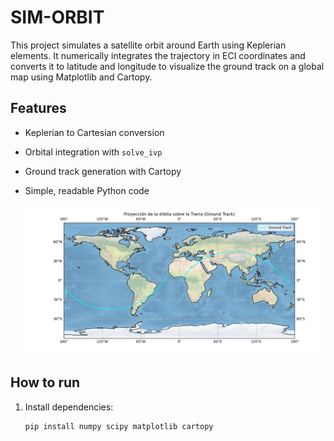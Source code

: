 # SIM-ORBIT

This project simulates a satellite orbit around Earth using Keplerian elements. It numerically integrates the trajectory in ECI coordinates and converts it to latitude and longitude to visualize the ground track on a global map using Matplotlib and Cartopy.

## Features

- Keplerian to Cartesian conversion
- Orbital integration with `solve_ivp`
- Ground track generation with Cartopy
- Simple, readable Python code

  

  <p align="center">
  <img src="Orbit.jpeg" alt="Orbit" width="500">
</p>

## How to run

1. Install dependencies:
   ```bash
   pip install numpy scipy matplotlib cartopy

   


